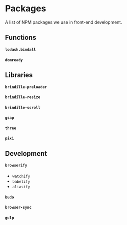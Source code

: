 # Packages

A list of NPM packages we use in front-end development.

## Functions
#### `lodash.bindall`
#### `domready`

## Libraries
#### `brindille-preloader`
#### `brindille-resize`
#### `brindille-scroll`
#### `gsap`
#### `three`
#### `pixi`

## Development
#### `browserify`
  * `watchify`
  * `babelify`
  * `aliasify`
  
#### `budo`
#### `browser-sync`
#### `gulp`
